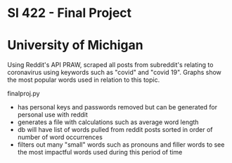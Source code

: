 # SI 422 - Final Project
# University of Michigan 

Using Reddit's API PRAW, scraped all posts from subreddit's relating to coronavirus using keywords such as "covid" and "covid 19". Graphs show the most popular words used in relation to this topic. 

finalproj.py 
- has personal keys and passwords removed but can be generated for personal use with reddit
- generates a file with calculations such as average word length 
- db will have list of words pulled from reddit posts sorted in order of number of word occurrences
- filters out many "small" words such as pronouns and filler words to see the most impactful words used during this period of time
